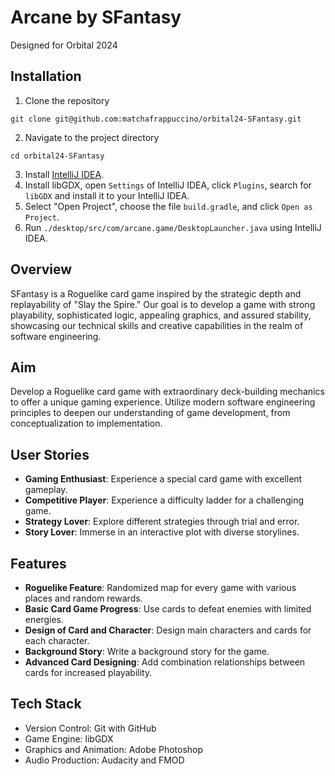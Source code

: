 # Arcane by SFantasy
Designed for Orbital 2024

## Installation
1. Clone the repository
```
git clone git@github.com:matchafrappuccino/orbital24-SFantasy.git
```
2. Navigate to the project directory
```
cd orbital24-SFantasy
```
3. Install [IntelliJ IDEA](https://www.jetbrains.com/idea/).
4. Install libGDX, open `Settings` of IntelliJ IDEA, click `Plugins`, search for `libGDX` and install it to your IntelliJ IDEA.
5. Select "Open Project", choose the file `build.gradle`, and click `Open as Project`.
6. Run `./desktop/src/com/arcane.game/DesktopLauncher.java` using IntelliJ IDEA.

## Overview
SFantasy is a Roguelike card game inspired by the strategic depth and replayability of "Slay the Spire." Our goal is to develop a game with strong playability, sophisticated logic, appealing graphics, and assured stability, showcasing our technical skills and creative capabilities in the realm of software engineering.

## Aim
Develop a Roguelike card game with extraordinary deck-building mechanics to offer a unique gaming experience. Utilize modern software engineering principles to deepen our understanding of game development, from conceptualization to implementation.

## User Stories
* **Gaming Enthusiast**: Experience a special card game with excellent gameplay.
* **Competitive Player**: Experience a difficulty ladder for a challenging game.
* **Strategy Lover**: Explore different strategies through trial and error.
* **Story Lover**: Immerse in an interactive plot with diverse storylines.

## Features
* **Roguelike Feature**: Randomized map for every game with various places and random rewards.
* **Basic Card Game Progress**: Use cards to defeat enemies with limited energies.
* **Design of Card and Character**: Design main characters and cards for each character.
* **Background Story**: Write a background story for the game.
* **Advanced Card Designing**: Add combination relationships between cards for increased playability.

## Tech Stack
* Version Control: Git with GitHub
* Game Engine: libGDX
* Graphics and Animation: Adobe Photoshop
* Audio Production: Audacity and FMOD